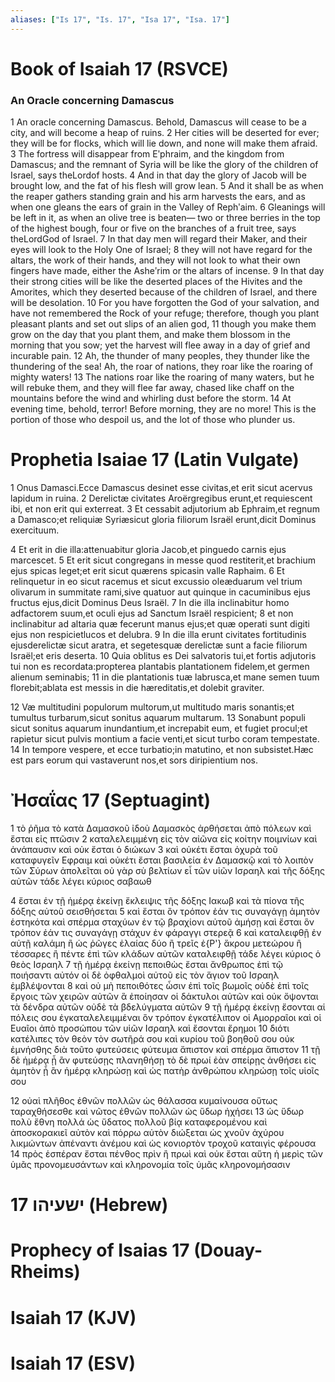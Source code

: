 ```yaml
---
aliases: ["Is 17", "Is. 17", "Isa 17", "Isa. 17"]
---
```



# Book of Isaiah 17 (RSVCE)

### An Oracle concerning Damascus
1 An oracle concerning Damascus. Behold, Damascus will cease to be a city, and will become a heap of ruins.
2 Her cities will be deserted for ever; they will be for flocks, which will lie down, and none will make them afraid.
3 The fortress will disappear from Eʹphraim, and the kingdom from Damascus; and the remnant of Syria will be like the glory of the children of Israel, says theLordof hosts.
4 And in that day the glory of Jacob will be brought low, and the fat of his flesh will grow lean.
5 And it shall be as when the reaper gathers standing grain and his arm harvests the ears, and as when one gleans the ears of grain in the Valley of Rephʹaim.
6 Gleanings will be left in it, as when an olive tree is beaten— two or three berries in the top of the highest bough, four or five on the branches of a fruit tree, says theLordGod of Israel.
7 In that day men will regard their Maker, and their eyes will look to the Holy One of Israel;
8 they will not have regard for the altars, the work of their hands, and they will not look to what their own fingers have made, either the Asheʹrim or the altars of incense.
9 In that day their strong cities will be like the deserted places of the Hivites and the Amorites, which they deserted because of the children of Israel, and there will be desolation.
10 For you have forgotten the God of your salvation, and have not remembered the Rock of your refuge; therefore, though you plant pleasant plants and set out slips of an alien god,
11 though you make them grow on the day that you plant them, and make them blossom in the morning that you sow; yet the harvest will flee away in a day of grief and incurable pain.
12 Ah, the thunder of many peoples, they thunder like the thundering of the sea! Ah, the roar of nations, they roar like the roaring of mighty waters!
13 The nations roar like the roaring of many waters, but he will rebuke them, and they will flee far away, chased like chaff on the mountains before the wind and whirling dust before the storm.
14 At evening time, behold, terror! Before morning, they are no more! This is the portion of those who despoil us, and the lot of those who plunder us.


# Prophetia Isaiae 17 (Latin Vulgate)

1 Onus Damasci.Ecce Damascus desinet esse civitas,et erit sicut acervus lapidum in ruina.
2 Derelictæ civitates Aroërgregibus erunt,et requiescent ibi, et non erit qui exterreat.
3 Et cessabit adjutorium ab Ephraim,et regnum a Damasco;et reliquiæ Syriæsicut gloria filiorum Israël erunt,dicit Dominus exercituum.

4 Et erit in die illa:attenuabitur gloria Jacob,et pinguedo carnis ejus marcescet.
5 Et erit sicut congregans in messe quod restiterit,et brachium ejus spicas leget;et erit sicut quærens spicasin valle Raphaim.
6 Et relinquetur in eo sicut racemus et sicut excussio oleæduarum vel trium olivarum in summitate rami,sive quatuor aut quinque in cacuminibus ejus fructus ejus,dicit Dominus Deus Israël.
7 In die illa inclinabitur homo adfactorem suum,et oculi ejus ad Sanctum Israël respicient;
8 et non inclinabitur ad altaria quæ fecerunt manus ejus;et quæ operati sunt digiti ejus non respicietlucos et delubra.
9 In die illa erunt civitates fortitudinis ejusderelictæ sicut aratra, et segetesquæ derelictæ sunt a facie filiorum Israël;et eris deserta.
10 Quia oblitus es Dei salvatoris tui,et fortis adjutoris tui non es recordata:propterea plantabis plantationem fidelem,et germen alienum seminabis;
11 in die plantationis tuæ labrusca,et mane semen tuum florebit;ablata est messis in die hæreditatis,et dolebit graviter.

12 Væ multitudini populorum multorum,ut multitudo maris sonantis;et tumultus turbarum,sicut sonitus aquarum multarum.
13 Sonabunt populi sicut sonitus aquarum inundantium,et increpabit eum, et fugiet procul;et rapietur sicut pulvis montium a facie venti,et sicut turbo coram tempestate.
14 In tempore vespere, et ecce turbatio;in matutino, et non subsistet.Hæc est pars eorum qui vastaverunt nos,et sors diripientium nos.


# Ἠσαΐας 17 (Septuagint)

1 τὸ ῥῆμα τὸ κατὰ Δαμασκοῦ ἰδοὺ Δαμασκὸς ἀρθήσεται ἀπὸ πόλεων καὶ ἔσται εἰς πτῶσιν
2 καταλελειμμένη εἰς τὸν αἰῶνα εἰς κοίτην ποιμνίων καὶ ἀνάπαυσιν καὶ οὐκ ἔσται ὁ διώκων
3 καὶ οὐκέτι ἔσται ὀχυρὰ τοῦ καταφυγεῖν Εφραιμ καὶ οὐκέτι ἔσται βασιλεία ἐν Δαμασκῷ καὶ τὸ λοιπὸν τῶν Σύρων ἀπολεῖται οὐ γὰρ σὺ βελτίων εἶ τῶν υἱῶν Ισραηλ καὶ τῆς δόξης αὐτῶν τάδε λέγει κύριος σαβαωθ

4 ἔσται ἐν τῇ ἡμέρᾳ ἐκείνῃ ἔκλειψις τῆς δόξης Ιακωβ καὶ τὰ πίονα τῆς δόξης αὐτοῦ σεισθήσεται
5 καὶ ἔσται ὃν τρόπον ἐάν τις συναγάγῃ ἀμητὸν ἑστηκότα καὶ σπέρμα σταχύων ἐν τῷ βραχίονι αὐτοῦ ἀμήσῃ καὶ ἔσται ὃν τρόπον ἐάν τις συναγάγῃ στάχυν ἐν φάραγγι στερεᾷ
6 καὶ καταλειφθῇ ἐν αὐτῇ καλάμη ἢ ὡς ῥῶγες ἐλαίας δύο ἢ τρεῖς ἐ{P'} ἄκρου μετεώρου ἢ τέσσαρες ἢ πέντε ἐπὶ τῶν κλάδων αὐτῶν καταλειφθῇ τάδε λέγει κύριος ὁ θεὸς Ισραηλ
7 τῇ ἡμέρᾳ ἐκείνῃ πεποιθὼς ἔσται ἄνθρωπος ἐπὶ τῷ ποιήσαντι αὐτόν οἱ δὲ ὀφθαλμοὶ αὐτοῦ εἰς τὸν ἅγιον τοῦ Ισραηλ ἐμβλέψονται
8 καὶ οὐ μὴ πεποιθότες ὦσιν ἐπὶ τοῖς βωμοῖς οὐδὲ ἐπὶ τοῖς ἔργοις τῶν χειρῶν αὐτῶν ἃ ἐποίησαν οἱ δάκτυλοι αὐτῶν καὶ οὐκ ὄψονται τὰ δένδρα αὐτῶν οὐδὲ τὰ βδελύγματα αὐτῶν
9 τῇ ἡμέρᾳ ἐκείνῃ ἔσονται αἱ πόλεις σου ἐγκαταλελειμμέναι ὃν τρόπον ἐγκατέλιπον οἱ Αμορραῖοι καὶ οἱ Ευαῖοι ἀπὸ προσώπου τῶν υἱῶν Ισραηλ καὶ ἔσονται ἔρημοι
10 διότι κατέλιπες τὸν θεὸν τὸν σωτῆρά σου καὶ κυρίου τοῦ βοηθοῦ σου οὐκ ἐμνήσθης διὰ τοῦτο φυτεύσεις φύτευμα ἄπιστον καὶ σπέρμα ἄπιστον
11 τῇ δὲ ἡμέρᾳ ᾗ ἂν φυτεύσῃς πλανηθήσῃ τὸ δὲ πρωί ἐὰν σπείρῃς ἀνθήσει εἰς ἀμητὸν ᾗ ἂν ἡμέρᾳ κληρώσῃ καὶ ὡς πατὴρ ἀνθρώπου κληρώσῃ τοῖς υἱοῖς σου

12 οὐαὶ πλῆθος ἐθνῶν πολλῶν ὡς θάλασσα κυμαίνουσα οὕτως ταραχθήσεσθε καὶ νῶτος ἐθνῶν πολλῶν ὡς ὕδωρ ἠχήσει
13 ὡς ὕδωρ πολὺ ἔθνη πολλά ὡς ὕδατος πολλοῦ βίᾳ καταφερομένου καὶ ἀποσκορακιεῖ αὐτὸν καὶ πόρρω αὐτὸν διώξεται ὡς χνοῦν ἀχύρου λικμώντων ἀπέναντι ἀνέμου καὶ ὡς κονιορτὸν τροχοῦ καταιγὶς φέρουσα
14 πρὸς ἑσπέραν ἔσται πένθος πρὶν ἢ πρωὶ καὶ οὐκ ἔσται αὕτη ἡ μερὶς τῶν ὑμᾶς προνομευσάντων καὶ κληρονομία τοῖς ὑμᾶς κληρονομήσασιν


# 17 ישעיהו (Hebrew)


# Prophecy of Isaias 17 (Douay-Rheims)


# Isaiah 17 (KJV)


# Isaiah 17 (ESV)

